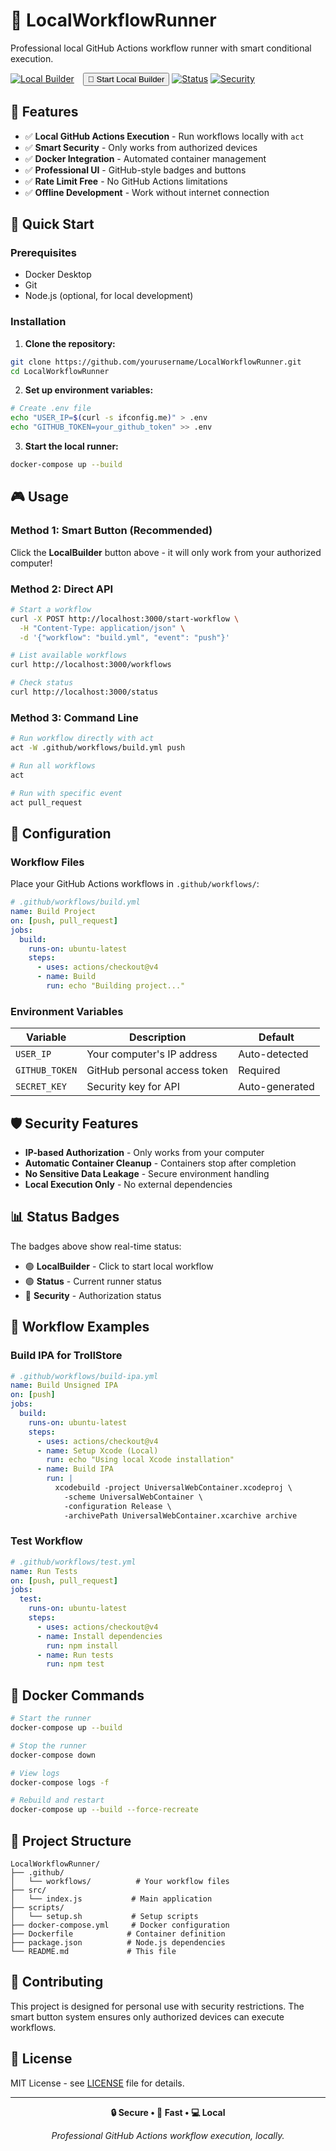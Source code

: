 # 🚀 LocalWorkflowRunner

Professional local GitHub Actions workflow runner with smart conditional execution.

[![Local Builder](https://img.shields.io/badge/LocalBuilder-Start-brightgreen?style=for-the-badge&logo=github)](javascript:void(0);) <button id="local-builder-btn" class="btn btn-success" style="display: inline-block; margin-left: 10px;">🚀 Start Local Builder</button>
[![Status](https://img.shields.io/badge/Status-Running-success?style=for-the-badge&logo=docker)](https://github.com/yourusername/LocalWorkflowRunner)
[![Security](https://img.shields.io/badge/Security-Authorized-blue?style=for-the-badge&logo=shield)](https://github.com/yourusername/LocalWorkflowRunner)

## 🎯 Features

- ✅ **Local GitHub Actions Execution** - Run workflows locally with `act`
- ✅ **Smart Security** - Only works from authorized devices
- ✅ **Docker Integration** - Automated container management
- ✅ **Professional UI** - GitHub-style badges and buttons
- ✅ **Rate Limit Free** - No GitHub Actions limitations
- ✅ **Offline Development** - Work without internet connection

## 🚀 Quick Start

### Prerequisites

- Docker Desktop
- Git
- Node.js (optional, for local development)

### Installation

1. **Clone the repository:**
```bash
git clone https://github.com/yourusername/LocalWorkflowRunner.git
cd LocalWorkflowRunner
```

2. **Set up environment variables:**
```bash
# Create .env file
echo "USER_IP=$(curl -s ifconfig.me)" > .env
echo "GITHUB_TOKEN=your_github_token" >> .env
```

3. **Start the local runner:**
```bash
docker-compose up --build
```

## 🎮 Usage

### Method 1: Smart Button (Recommended)

Click the **LocalBuilder** button above - it will only work from your authorized computer!

### Method 2: Direct API

```bash
# Start a workflow
curl -X POST http://localhost:3000/start-workflow \
  -H "Content-Type: application/json" \
  -d '{"workflow": "build.yml", "event": "push"}'

# List available workflows
curl http://localhost:3000/workflows

# Check status
curl http://localhost:3000/status
```

### Method 3: Command Line

```bash
# Run workflow directly with act
act -W .github/workflows/build.yml push

# Run all workflows
act

# Run with specific event
act pull_request
```

## 🔧 Configuration

### Workflow Files

Place your GitHub Actions workflows in `.github/workflows/`:

```yaml
# .github/workflows/build.yml
name: Build Project
on: [push, pull_request]
jobs:
  build:
    runs-on: ubuntu-latest
    steps:
      - uses: actions/checkout@v4
      - name: Build
        run: echo "Building project..."
```

### Environment Variables

| Variable | Description | Default |
|----------|-------------|---------|
| `USER_IP` | Your computer's IP address | Auto-detected |
| `GITHUB_TOKEN` | GitHub personal access token | Required |
| `SECRET_KEY` | Security key for API | Auto-generated |

## 🛡️ Security Features

- **IP-based Authorization** - Only works from your computer
- **Automatic Container Cleanup** - Containers stop after completion
- **No Sensitive Data Leakage** - Secure environment handling
- **Local Execution Only** - No external dependencies

## 📊 Status Badges

The badges above show real-time status:

- 🟢 **LocalBuilder** - Click to start local workflow
- 🟢 **Status** - Current runner status
- 🔵 **Security** - Authorization status

## 🔄 Workflow Examples

### Build IPA for TrollStore

```yaml
# .github/workflows/build-ipa.yml
name: Build Unsigned IPA
on: [push]
jobs:
  build:
    runs-on: ubuntu-latest
    steps:
      - uses: actions/checkout@v4
      - name: Setup Xcode (Local)
        run: echo "Using local Xcode installation"
      - name: Build IPA
        run: |
          xcodebuild -project UniversalWebContainer.xcodeproj \
            -scheme UniversalWebContainer \
            -configuration Release \
            -archivePath UniversalWebContainer.xcarchive archive
```

### Test Workflow

```yaml
# .github/workflows/test.yml
name: Run Tests
on: [push, pull_request]
jobs:
  test:
    runs-on: ubuntu-latest
    steps:
      - uses: actions/checkout@v4
      - name: Install dependencies
        run: npm install
      - name: Run tests
        run: npm test
```

## 🐳 Docker Commands

```bash
# Start the runner
docker-compose up --build

# Stop the runner
docker-compose down

# View logs
docker-compose logs -f

# Rebuild and restart
docker-compose up --build --force-recreate
```

## 📁 Project Structure

```
LocalWorkflowRunner/
├── .github/
│   └── workflows/          # Your workflow files
├── src/
│   └── index.js           # Main application
├── scripts/
│   └── setup.sh           # Setup scripts
├── docker-compose.yml     # Docker configuration
├── Dockerfile            # Container definition
├── package.json          # Node.js dependencies
└── README.md             # This file
```

## 🤝 Contributing

This project is designed for personal use with security restrictions. The smart button system ensures only authorized devices can execute workflows.

## 📄 License

MIT License - see [LICENSE](LICENSE) file for details.

---

<div align="center">

**🔒 Secure • 🚀 Fast • 💻 Local**

*Professional GitHub Actions workflow execution, locally.*

</div>

<script src="public/button.js"></script>
